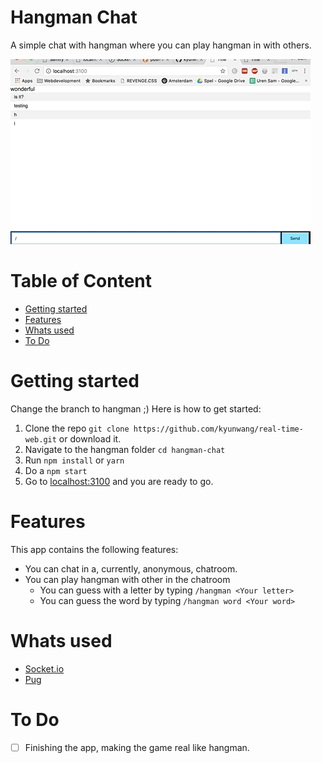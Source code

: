 # Hangman Chat
A simple chat with hangman where you can play hangman in with others.

![hangman gif](kev_app.gif)

# Table of Content
- [Getting started](#getting-started)
- [Features](#features)
- [Whats used](#whats-used)
- [To Do](#to-do)

# Getting started
Change the branch to hangman ;)
Here is how to get started:
1. Clone the repo `git clone https://github.com/kyunwang/real-time-web.git` or download it.
2. Navigate to the hangman folder `cd hangman-chat`
3. Run `npm install` or `yarn`
4. Do a `npm start`
5. Go to [localhost:3100](localhost:3100) and you are ready to go.

# Features
This app contains the following features:
- You can chat in a, currently, anonymous, chatroom.
- You can play hangman with other in the chatroom
	- You can guess with a letter by typing `/hangman <Your letter>`
	- You can guess the word by typing `/hangman word <Your word>`

# Whats used
- [Socket.io](https://socket.io/)
- [Pug](https://pugjs.org/api/getting-started.html)

# To Do
- [ ] Finishing the app, making the game real like hangman.

